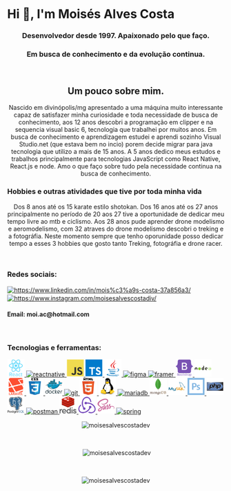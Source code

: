 <h1>Hi 👋, I'm Moisés Alves Costa</h1>
<h3 align="center">Desenvolvedor desde 1997. Apaixonado pelo que faço. </h3>
<h3 align="center">Em busca de conhecimento e da evolução continua. </h3>
<br>
<h2 align="center">Um pouco sobre mim. </h2>
<p align="center" >
Nascido em divinópolis/mg apresentado a uma máquina muito interessante capaz de satisfazer minha curiosidade e toda necessidade de busca de conhecimento, aos 12 anos descobri a programação em clipper e na sequencia visual basic 6, tecnologia que trabalhei por muitos anos. Em busca de conhecimento e aprendizagem estudei e aprendi sozinho Visual Studio.net (que estava bem no incio) porem decide migrar para java tecnologia que utilizo a mais de 15 anos. A 5 anos dedico meus estudos e trabalhos principalmente para tecnologias JavaScript como React Native, React.js e node. Amo o que faço sobre tudo pela necessidade continua na busca de conhecimento.
</p>

<h3 align="left">Hobbies e outras atividades que tive por toda minha vida</h3>
<p align="center">
Dos 8 anos até os 15 karate estilo shotokan.
Dos 16 anos até os 27 anos principalmente no período de 20 aos 27 tive a oportunidade de dedicar meu tempo livre ao mtb e ciclismo.
Aos 28 anos pude aprender drone modelismo e aeromodelismo, com 32 atraves do drone modelismo descobri o treking e a fotográfia.
Neste momento sempre que tenho oporunidade posso dedicar tempo a esses 3 hobbies que gosto tanto Treking, fotográfia e drone racer.
</p>
<br>

<h3 align="left">Redes sociais:</h3>
<p align="left">
<a href="https://www.linkedin.com/in/mois%c3%a9s-costa-37a856a3/" target="blank"><img align="center" src="https://raw.githubusercontent.com/rahuldkjain/github-profile-readme-generator/master/src/images/icons/Social/linked-in-alt.svg" alt="https://www.linkedin.com/in/mois%c3%a9s-costa-37a856a3/" height="30" width="40" /></a>
<a href="https://www.instagram.com/moisesalvescostadiv/" target="blank"><img align="center" src="https://raw.githubusercontent.com/rahuldkjain/github-profile-readme-generator/master/src/images/icons/Social/instagram.svg" alt="https://www.instagram.com/moisesalvescostadiv/" height="30" width="40" /></a>
</p>
<h4>Email: moi.ac@hotmail.com<h4>
<br>
<h3 align="left">Tecnologias e ferramentas:</h3>

<a href="https://reactjs.org/" target="_blank" rel="noreferrer"> <img src="https://raw.githubusercontent.com/devicons/devicon/master/icons/react/react-original-wordmark.svg" alt="react" width="40" height="40"/> </a> <a href="https://reactnative.dev/" target="_blank" rel="noreferrer"> <img src="https://reactnative.dev/img/header_logo.svg" alt="reactnative" width="40" height="40"/> </a> <a href="https://developer.mozilla.org/en-US/docs/Web/JavaScript" target="_blank" rel="noreferrer"> <img src="https://raw.githubusercontent.com/devicons/devicon/master/icons/javascript/javascript-original.svg" alt="javascript" width="40" height="40"/> </a> <a href="https://www.typescriptlang.org/" target="_blank" rel="noreferrer"> <img src="https://raw.githubusercontent.com/devicons/devicon/master/icons/typescript/typescript-original.svg" alt="typescript" width="40" height="40"/> </a> <a href="https://www.java.com" target="_blank" rel="noreferrer"> <img src="https://raw.githubusercontent.com/devicons/devicon/master/icons/java/java-original.svg" alt="java" width="40" height="40"/> </a> <a href="https://www.figma.com/" target="_blank" rel="noreferrer"> <img src="https://www.vectorlogo.zone/logos/figma/figma-icon.svg" alt="figma" width="40" height="40"/> </a> <a href="https://www.framer.com/" target="_blank" rel="noreferrer"> <img src="https://www.vectorlogo.zone/logos/framer/framer-icon.svg" alt="framer" width="40" height="40"/> </a> <a href="https://getbootstrap.com" target="_blank" rel="noreferrer"> <img src="https://raw.githubusercontent.com/devicons/devicon/master/icons/bootstrap/bootstrap-plain-wordmark.svg" alt="bootstrap" width="40" height="40"/> </a> <a href="https://nodejs.org" target="_blank" rel="noreferrer"> <img src="https://raw.githubusercontent.com/devicons/devicon/master/icons/nodejs/nodejs-original-wordmark.svg" alt="nodejs" width="40" height="40"/> </a> <a href="https://laravel.com/" target="_blank" rel="noreferrer"> <img src="https://raw.githubusercontent.com/devicons/devicon/master/icons/laravel/laravel-plain-wordmark.svg" alt="laravel" width="40" height="40"/> </a> <a href="https://www.w3schools.com/css/" target="_blank" rel="noreferrer"> <img src="https://raw.githubusercontent.com/devicons/devicon/master/icons/css3/css3-original-wordmark.svg" alt="css3" width="40" height="40"/> </a> <a href="https://www.docker.com/" target="_blank" rel="noreferrer"> <img src="https://raw.githubusercontent.com/devicons/devicon/master/icons/docker/docker-original-wordmark.svg" alt="docker" width="40" height="40"/> </a> <a href="https://git-scm.com/" target="_blank" rel="noreferrer"> <img src="https://www.vectorlogo.zone/logos/git-scm/git-scm-icon.svg" alt="git" width="40" height="40"/> </a> <a href="https://www.w3.org/html/" target="_blank" rel="noreferrer"> <img src="https://raw.githubusercontent.com/devicons/devicon/master/icons/html5/html5-original-wordmark.svg" alt="html5" width="40" height="40"/> </a> <a href="https://www.linux.org/" target="_blank" rel="noreferrer"> <img src="https://raw.githubusercontent.com/devicons/devicon/master/icons/linux/linux-original.svg" alt="linux" width="40" height="40"/> </a> <a href="https://mariadb.org/" target="_blank" rel="noreferrer"> <img src="https://www.vectorlogo.zone/logos/mariadb/mariadb-icon.svg" alt="mariadb" width="40" height="40"/> </a> <a href="https://www.mongodb.com/" target="_blank" rel="noreferrer"> <img src="https://raw.githubusercontent.com/devicons/devicon/master/icons/mongodb/mongodb-original-wordmark.svg" alt="mongodb" width="40" height="40"/> </a> <a href="https://www.mysql.com/" target="_blank" rel="noreferrer"> <img src="https://raw.githubusercontent.com/devicons/devicon/master/icons/mysql/mysql-original-wordmark.svg" alt="mysql" width="40" height="40"/> </a> <a href="https://www.photoshop.com/en" target="_blank" rel="noreferrer"> <img src="https://raw.githubusercontent.com/devicons/devicon/master/icons/photoshop/photoshop-line.svg" alt="photoshop" width="40" height="40"/> </a> <a href="https://www.php.net" target="_blank" rel="noreferrer"> <img src="https://raw.githubusercontent.com/devicons/devicon/master/icons/php/php-original.svg" alt="php" width="40" height="40"/> </a> <a href="https://www.postgresql.org" target="_blank" rel="noreferrer"> <img src="https://raw.githubusercontent.com/devicons/devicon/master/icons/postgresql/postgresql-original-wordmark.svg" alt="postgresql" width="40" height="40"/> </a> <a href="https://postman.com" target="_blank" rel="noreferrer"> <img src="https://www.vectorlogo.zone/logos/getpostman/getpostman-icon.svg" alt="postman" width="40" height="40"/> </a> <a href="https://redis.io" target="_blank" rel="noreferrer"> <img src="https://raw.githubusercontent.com/devicons/devicon/master/icons/redis/redis-original-wordmark.svg" alt="redis" width="40" height="40"/> </a> <a href="https://redux.js.org" target="_blank" rel="noreferrer"> <img src="https://raw.githubusercontent.com/devicons/devicon/master/icons/redux/redux-original.svg" alt="redux" width="40" height="40"/> </a> <a href="https://sass-lang.com" target="_blank" rel="noreferrer"> <img src="https://raw.githubusercontent.com/devicons/devicon/master/icons/sass/sass-original.svg" alt="sass" width="40" height="40"/> </a> <a href="https://spring.io/" target="_blank" rel="noreferrer"> <img src="https://www.vectorlogo.zone/logos/springio/springio-icon.svg" alt="spring" width="40" height="40"/> </a>

 </p>

<p align="center" ><img align="center" src="https://github-readme-stats.vercel.app/api/top-langs?username=moisesalvescostadev&show_icons=true&locale=en&layout=compact" alt="moisesalvescostadev" /></p>

<br>
<p align="center" >&nbsp;<img align="center" src="https://github-readme-stats.vercel.app/api?username=moisesalvescostadev&show_icons=true&locale=en" alt="moisesalvescostadev" /></p>
<br>

<p align="center" ><img align="center" src="https://github-readme-streak-stats.herokuapp.com/?user=moisesalvescostadev&" alt="moisesalvescostadev" /></p>
